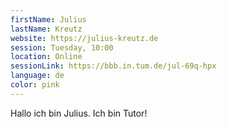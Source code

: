 ```yaml
---
firstName: Julius
lastName: Kreutz
website: https://julius-kreutz.de
session: Tuesday, 10:00
location: Online
sessionLink: https://bbb.in.tum.de/jul-69q-hpx
language: de
color: pink
---
```


Hallo ich bin Julius. Ich bin Tutor!
